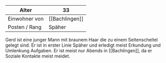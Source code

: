 
| Alter         | 33             |
| ------------- | -------------- |
| Einwohner von | [[Bachlingen]] |
| Posten / Rang | Späher         |

Gerd ist eine junger Mann mit braunem Haar die zu einem Seitenscheitel gelegt sind. Er ist in erster Linie Späher und erledigt meist Erkundung und Umlenkung Aufgaben. Er ist meist nur Abends in [[Bachlingen]], da er Soziale Kontakte meist meidet.